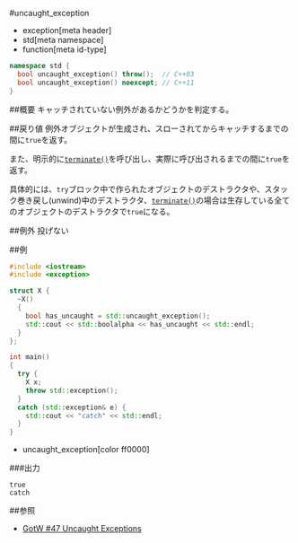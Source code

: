 #uncaught_exception
* exception[meta header]
* std[meta namespace]
* function[meta id-type]

```cpp
namespace std {
  bool uncaught_exception() throw();  // C++03
  bool uncaught_exception() noexcept; // C++11
}
```

##概要
キャッチされていない例外があるかどうかを判定する。


##戻り値
例外オブジェクトが生成され、スローされてからキャッチするまでの間に`true`を返す。

また、明示的に[`terminate()`](/reference/exception/terminate.md)を呼び出し、実際に呼び出されるまでの間に`true`を返す。

具体的には、`try`ブロック中で作られたオブジェクトのデストラクタや、スタック巻き戻し(unwind)中のデストラクタ、[`terminate()`](/reference/exception/terminate.md)の場合は生存している全てのオブジェクトのデストラクタで`true`になる。


##例外
投げない


##例
```cpp
#include <iostream>
#include <exception>

struct X {
  ~X()
  {
    bool has_uncaught = std::uncaught_exception();
    std::cout << std::boolalpha << has_uncaught << std::endl;
  }
};

int main()
{
  try {
    X x;
    throw std::exception();
  }
  catch (std::exception& e) {
    std::cout << "catch" << std::endl;
  }
}
```
* uncaught_exception[color ff0000]

###出力
```
true
catch
```

##参照
- [GotW #47 Uncaught Exceptions](http://www.gotw.ca/gotw/047.htm)

